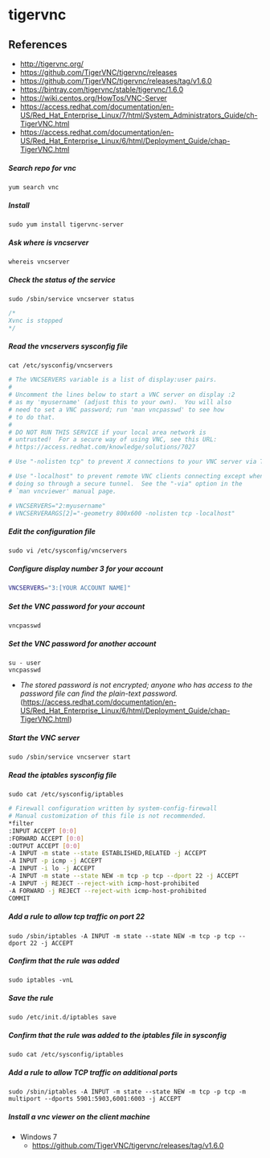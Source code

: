 # tigervnc

## References
* http://tigervnc.org/
* https://github.com/TigerVNC/tigervnc/releases
* https://github.com/TigerVNC/tigervnc/releases/tag/v1.6.0
* https://bintray.com/tigervnc/stable/tigervnc/1.6.0
* https://wiki.centos.org/HowTos/VNC-Server
* https://access.redhat.com/documentation/en-US/Red_Hat_Enterprise_Linux/7/html/System_Administrators_Guide/ch-TigerVNC.html
* https://access.redhat.com/documentation/en-US/Red_Hat_Enterprise_Linux/6/html/Deployment_Guide/chap-TigerVNC.html


##### Search repo for vnc
```
yum search vnc
```

##### Install
```
sudo yum install tigervnc-server
```

##### Ask where is vncserver
```
whereis vncserver
```

##### Check the status of the service
```
sudo /sbin/service vncserver status
```
```c
/*
Xvnc is stopped
*/
```

##### Read the vncservers sysconfig file
```
cat /etc/sysconfig/vncservers
```
```bash
# The VNCSERVERS variable is a list of display:user pairs.
#
# Uncomment the lines below to start a VNC server on display :2
# as my 'myusername' (adjust this to your own).  You will also
# need to set a VNC password; run 'man vncpasswd' to see how
# to do that.
#
# DO NOT RUN THIS SERVICE if your local area network is
# untrusted!  For a secure way of using VNC, see this URL:
# https://access.redhat.com/knowledge/solutions/7027

# Use "-nolisten tcp" to prevent X connections to your VNC server via TCP.

# Use "-localhost" to prevent remote VNC clients connecting except when
# doing so through a secure tunnel.  See the "-via" option in the
# `man vncviewer' manual page.

# VNCSERVERS="2:myusername"
# VNCSERVERARGS[2]="-geometry 800x600 -nolisten tcp -localhost"
```

##### Edit the configuration file
```
sudo vi /etc/sysconfig/vncservers
```

##### Configure display number 3 for your account
```bash
VNCSERVERS="3:[YOUR ACCOUNT NAME]"
```

##### Set the VNC password for your account
```
vncpasswd
```

##### Set the VNC password for another account
```
su - user
vncpasswd
```

* *The stored password is not encrypted; anyone who has access to the password file can find the plain-text password.* (https://access.redhat.com/documentation/en-US/Red_Hat_Enterprise_Linux/6/html/Deployment_Guide/chap-TigerVNC.html)

##### Start the VNC server
```
sudo /sbin/service vncserver start
```

##### Read the iptables sysconfig file
```
sudo cat /etc/sysconfig/iptables
```
```bash
# Firewall configuration written by system-config-firewall
# Manual customization of this file is not recommended.
*filter
:INPUT ACCEPT [0:0]
:FORWARD ACCEPT [0:0]
:OUTPUT ACCEPT [0:0]
-A INPUT -m state --state ESTABLISHED,RELATED -j ACCEPT
-A INPUT -p icmp -j ACCEPT
-A INPUT -i lo -j ACCEPT
-A INPUT -m state --state NEW -m tcp -p tcp --dport 22 -j ACCEPT
-A INPUT -j REJECT --reject-with icmp-host-prohibited
-A FORWARD -j REJECT --reject-with icmp-host-prohibited
COMMIT
```

##### Add a rule to allow tcp traffic on port 22
```
sudo /sbin/iptables -A INPUT -m state --state NEW -m tcp -p tcp --dport 22 -j ACCEPT
```

##### Confirm that the rule was added
```
sudo iptables -vnL
```

##### Save the rule
```
sudo /etc/init.d/iptables save
```

##### Confirm that the rule was added to the iptables file in sysconfig
```
sudo cat /etc/sysconfig/iptables
```

##### Add a rule to allow TCP traffic on additional ports
```
sudo /sbin/iptables -A INPUT -m state --state NEW -m tcp -p tcp -m multiport --dports 5901:5903,6001:6003 -j ACCEPT
```

##### Install a vnc viewer on the client machine
* Windows 7
  * https://github.com/TigerVNC/tigervnc/releases/tag/v1.6.0

